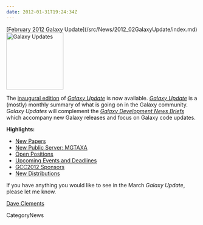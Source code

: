 ```yaml
---
date: 2012-01-31T19:24:34Z
---
```

<div class='newsItemHeader'>[February 2012 Galaxy Update](/src/News/2012_02GalaxyUpdate/index.md)</div>

<div class='right'><a href='/GalaxyUpdates/2012_02'><img src='/Images/Logos/GalaxyUpdate200.png' alt='Galaxy Updates' width=150 /></a></div>

The [inaugural edition](/GalaxyUpdates/2012_02) of *[Galaxy Update](/GalaxyUpdates)* is now available.  *[Galaxy Update](/GalaxyUpdates)* is a (mostly) monthly summary of what is going on in the Galaxy community.  *Galaxy Updates* will complement the *[Galaxy Development News Briefs](/src/DevNewsBriefs/index.md)* which accompany new Galaxy releases and focus on Galaxy code updates.

**Highlights:**

* [New Papers](/src/GalaxyUpdates/2012_02/index.md#new-papers)
* [New Public Server: MGTAXA](/src/GalaxyUpdates/2012_02/index.md#new-public-server-mgtaxa)
* [Open Positions](/src/GalaxyUpdates/2012_02/index.md#whos-hiring)
* [Upcoming Events and Deadlines](/src/GalaxyUpdates/2012_02/index.md#upcoming-events-and-deadlines)
* [GCC2012 Sponsors](/src/GalaxyUpdates/2012_02/index.md#gcc2012-sponsors)
* [New Distributions](/src/GalaxyUpdates/2012_02/index.md#new-distributions)

If you have anything you would like to see in the March *Galaxy Update*, please let me know.

[Dave Clements](/src/DaveClements/index.md)


CategoryNews
